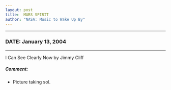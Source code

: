 ```yaml
---
layout: post
title:  MARS SPIRIT
author: "NASA: Music to Wake Up By"
---
```


----
### DATE: January 13, 2004
----
I Can See Clearly Now by Jimmy Cliff

##### Comment:
* Picture taking sol.
